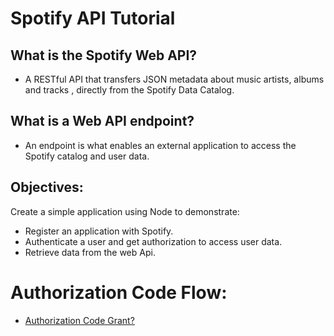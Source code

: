 # Spotify API Tutorial




## What is the Spotify Web API?
 - A RESTful API that transfers JSON metadata about music artists, albums and tracks , directly from the Spotify Data Catalog.

## What is a Web API endpoint? 
  - An endpoint is what enables an external application to access the Spotify catalog and user data.

## Objectives: 

Create a simple application using Node to demonstrate: 

- Register an application with Spotify.
- Authenticate a user and get authorization to access user data. 
- Retrieve data from the web Api.

# Authorization Code Flow: 

- [Authorization Code Grant?](https://tools.ietf.org/html/rfc6749#section-4.1)

